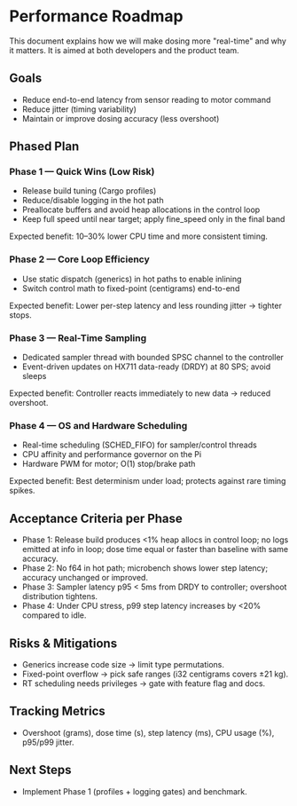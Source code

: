 # Performance Roadmap

This document explains how we will make dosing more "real-time" and why it matters. It is aimed at both developers and the product team.

## Goals

- Reduce end-to-end latency from sensor reading to motor command
- Reduce jitter (timing variability)
- Maintain or improve dosing accuracy (less overshoot)

## Phased Plan

### Phase 1 — Quick Wins (Low Risk)

- Release build tuning (Cargo profiles)
- Reduce/disable logging in the hot path
- Preallocate buffers and avoid heap allocations in the control loop
- Keep full speed until near target; apply fine_speed only in the final band

Expected benefit: 10–30% lower CPU time and more consistent timing.

### Phase 2 — Core Loop Efficiency

- Use static dispatch (generics) in hot paths to enable inlining
- Switch control math to fixed-point (centigrams) end-to-end

Expected benefit: Lower per-step latency and less rounding jitter → tighter stops.

### Phase 3 — Real-Time Sampling

- Dedicated sampler thread with bounded SPSC channel to the controller
- Event-driven updates on HX711 data-ready (DRDY) at 80 SPS; avoid sleeps

Expected benefit: Controller reacts immediately to new data → reduced overshoot.

### Phase 4 — OS and Hardware Scheduling

- Real-time scheduling (SCHED_FIFO) for sampler/control threads
- CPU affinity and performance governor on the Pi
- Hardware PWM for motor; O(1) stop/brake path

Expected benefit: Best determinism under load; protects against rare timing spikes.

## Acceptance Criteria per Phase

- Phase 1: Release build produces <1% heap allocs in control loop; no logs emitted at info in loop; dose time equal or faster than baseline with same accuracy.
- Phase 2: No f64 in hot path; microbench shows lower step latency; accuracy unchanged or improved.
- Phase 3: Sampler latency p95 < 5ms from DRDY to controller; overshoot distribution tightens.
- Phase 4: Under CPU stress, p99 step latency increases by <20% compared to idle.

## Risks & Mitigations

- Generics increase code size → limit type permutations.
- Fixed-point overflow → pick safe ranges (i32 centigrams covers ±21 kg).
- RT scheduling needs privileges → gate with feature flag and docs.

## Tracking Metrics

- Overshoot (grams), dose time (s), step latency (ms), CPU usage (%), p95/p99 jitter.

## Next Steps

- Implement Phase 1 (profiles + logging gates) and benchmark.
